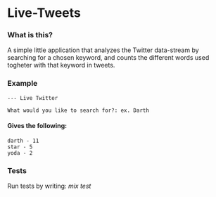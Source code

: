 # Live-Tweets

### What is this?
A simple little application that analyzes the Twitter data-stream by searching for a chosen keyword, and counts the different words used togheter with that keyword in tweets. 

### Example
    --- Live Twitter

    What would you like to search for?: ex. Darth
#### Gives the following:
    darth - 11
    star - 5
    yoda - 2

### Tests
Run tests by writing:
    *mix test*
